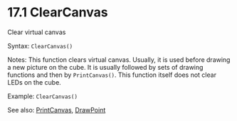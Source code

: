 # 17.1 ClearCanvas

Clear virtual canvas

Syntax: `ClearCanvas()`

Notes: This function clears virtual canvas. Usually, it is used before drawing a new picture on the cube. It is usually followed by sets of drawing functions and then by `PrintCanvas()`. This function itself does not clear LEDs on the cube.

Example: `ClearCanvas()`

See also: [PrintCanvas](/api-native-functions/printcanvas.md), [DrawPoint](/api-native-functions/drawpoint.md)

